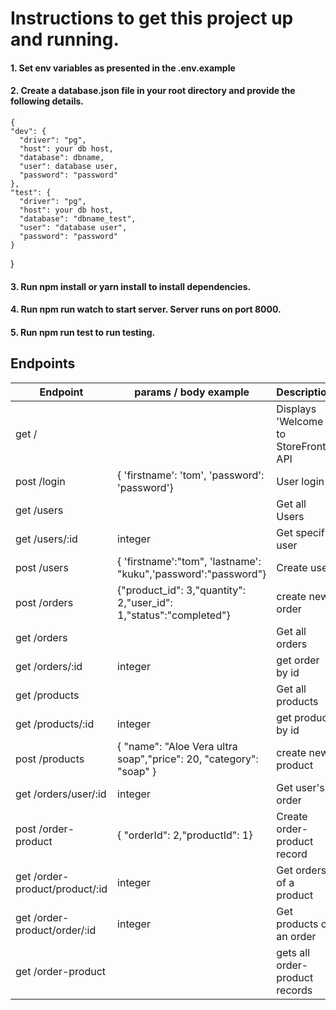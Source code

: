 # Instructions to get this project up and running.

#### 1. Set env variables as presented in the .env.example 
#### 2. Create a database.json file in your root directory and provide the following details.
    {
    "dev": {
      "driver": "pg",
      "host": your db host,
      "database": dbname,
      "user": database user,
      "password": "password"
    },
    "test": {
      "driver": "pg",
      "host": your db host,
      "database": "dbname_test",
      "user": "database user",
      "password": "password"
    }
  }
#### 3. Run npm install or yarn install to install dependencies.
#### 4. Run npm run watch to start server. Server runs on port 8000.
#### 5. Run npm run test to run testing.

## Endpoints
| Endpoint      | params / body example |Description |
| -----------   | -----------   |----------- |
|get  /            |                 |Displays 'Welcome to StoreFront API       |
| post /login  | { 'firstname': 'tom', 'password': 'password'}|User login|
| get /users  |                                            |Get all Users |
| get /users/:id  |  integer                                      |Get specific user |
| post /users  |   { 'firstname':"tom", 'lastname': "kuku",'password':"password"}                | Create user |
| post /orders | {"product_id": 3,"quantity": 2,"user_id": 1,"status":"completed"} | create new order |
|get /orders | | Get all orders |
|get /orders/:id | integer | get order by id|
| get /products | | Get all products |
| get /products/:id | integer | get product by id |
| post /products | {    "name": "Aloe Vera ultra soap","price": 20,      "category": "soap" } | create new product |
|get /orders/user/:id | integer | Get user's order |
| post /order-product | { "orderId": 2,"productId": 1}| Create order-product record |
|get /order-product/product/:id | integer | Get orders of a product |
| get /order-product/order/:id | integer | Get products of an order |
| get /order-product | | gets all order-product records |
